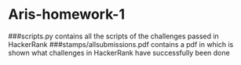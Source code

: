 # Aris-homework-1
###scripts.py
contains all the scripts of the challenges passed in HackerRank
###stamps/allsubmissions.pdf
contains a pdf in which is shown what challenges in HackerRank have successfully been done
